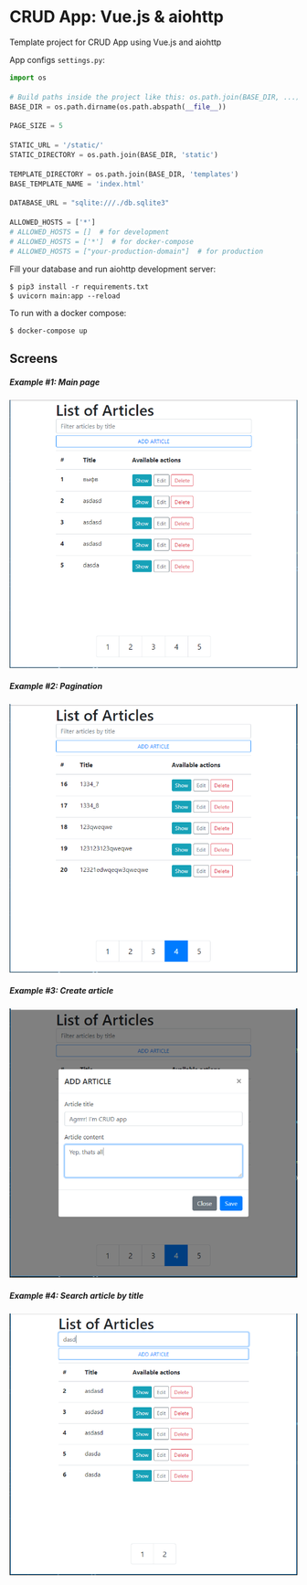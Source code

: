 # CRUD App: Vue.js & aiohttp
Template project for CRUD App using Vue.js and aiohttp

App configs `settings.py`:
```python
import os

# Build paths inside the project like this: os.path.join(BASE_DIR, ...)
BASE_DIR = os.path.dirname(os.path.abspath(__file__))

PAGE_SIZE = 5

STATIC_URL = '/static/'
STATIC_DIRECTORY = os.path.join(BASE_DIR, 'static')

TEMPLATE_DIRECTORY = os.path.join(BASE_DIR, 'templates')
BASE_TEMPLATE_NAME = 'index.html'

DATABASE_URL = "sqlite:///./db.sqlite3"

ALLOWED_HOSTS = ['*']
# ALLOWED_HOSTS = []  # for development
# ALLOWED_HOSTS = ['*']  # for docker-compose
# ALLOWED_HOSTS = ["your-production-domain"]  # for production

```

Fill your database and run aiohttp development server:
```
$ pip3 install -r requirements.txt
$ uvicorn main:app --reload
```

To run with a docker compose:
```
$ docker-compose up
```

## Screens
##### Example #1: Main page
![Main page](assets/screen_1.PNG)
##### Example #2: Pagination
![Pagination](assets/screen_2.PNG)
##### Example #3: Create article
![Create article](assets/screen_3.PNG)
##### Example #4: Search article by title
![Search article by title](assets/screen_4.PNG)
